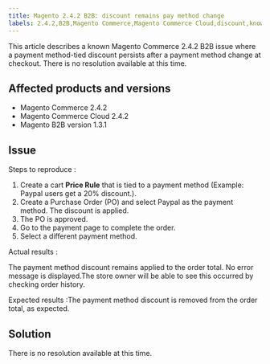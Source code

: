 ```yaml
---
title: Magento 2.4.2 B2B: discount remains pay method change
labels: 2.4.2,B2B,Magento Commerce,Magento Commerce Cloud,discount,known issue,payment method
---
```


This article describes a known Magento Commerce 2.4.2 B2B issue where a payment method-tied discount persists after a payment method change at checkout. There is no resolution available at this time.

## Affected products and versions

* Magento Commerce 2.4.2
* Magento Commerce Cloud 2.4.2
* Magento B2B version 1.3.1

## Issue

 <span class="wysiwyg-underline">Steps to reproduce</span> :

1. Create a cart **Price Rule** that is tied to a payment method (Example: Paypal users get a 20% discount.).
1. Create a Purchase Order (PO) and select Paypal as the payment method. The discount is applied.
1. The PO is approved.
1. Go to the payment page to complete the order.
1. Select a different payment method.

 <span class="wysiwyg-underline">Actual results</span> :

The payment method discount remains applied to the order total.  No error message is displayed.The store owner will be able to see this occurred by checking order history.

 <span class="wysiwyg-underline">Expected results</span> :The payment method discount is removed from the order total, as expected.

## Solution

There is no resolution available at this time.